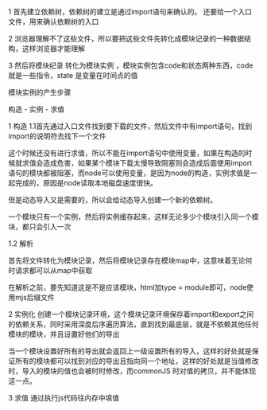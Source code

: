 

1 首先建立依赖树，依赖树的建立是通过import语句来确认的。 还要给一个入口文件，用来确认依赖树的入口

2 浏览器理解不了这些文件，所以要把这些文件先转化成模块记录的一种数据结构，这样浏览器才能理解

3 然后将模块纪录 转化为模块实例 ，模块实例包含code和状态两种东西，code 就是一些指令，state 是变量在时间点的值

模块实例的产生步骤

构造 - 实例 - 求值


1 构造  1.1首先通过入口文件找到要下载的文件，然后文件中有import语句，找到import的说明符去找下一个文件

这个时候还没有进行求值，所以不能在import语句中使用变量，如果在构造的时候就求值会造成危害，如果某个模块下载太慢导致阻塞则会造成后面使用import语句的模块都被阻塞，而node可以使用变量，是因为node的构造，实例求值是一起完成的，原因是node读取本地磁盘速度很快。

但是动态导入又是需要的，所以会给动态导入创建一个新的依赖树。

一个模块只有一个实例，然后将实例缓存起来，这样无论多少个模块引入同一个模块，都只会引入一次


1.2  解析

首先将文件转化为模块记录，然后将模块记录存在模块map中，这意味着无论何时请求都可以从map中获取


在解析之前，要先知道这是不是应该模块，html加type = module即可，node使用mjs后缀文件


2 实例化  创建一个模块记录环境，这个模块记录环境保存着import和export之间的依赖关系，同时采用深度后序遍历算法，直到找到最底层，就是不依赖其他任何模块的模块，并且设置好他们的导出

当一个模块设置好所有的导出就会返回上一级设置所有的导入，这样的好处就是保证所有的模块都可以找到对应的导出且指向同一个地址，这样的好处就是当值修改时，导入的模块的值也会被时时修改，而commonJS 时对值的拷贝，并不能体现这一点。


3 求值 
通过执行js代码往内存中填值